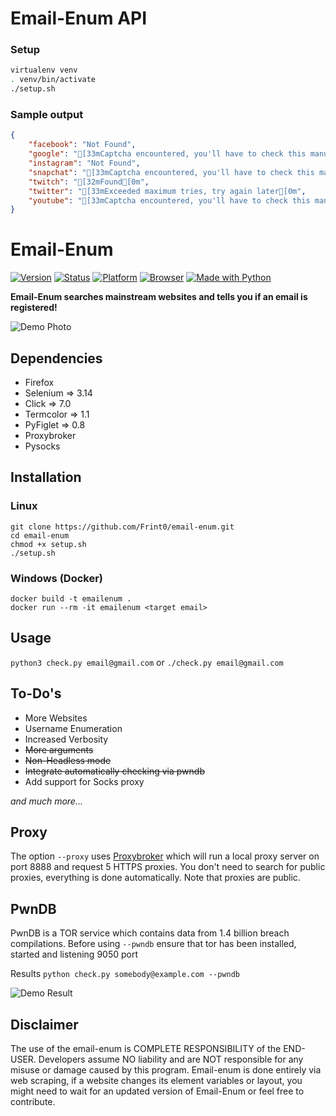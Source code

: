 # Email-Enum API

### Setup
```bash
virtualenv venv
. venv/bin/activate
./setup.sh
```
### Sample output
```json
{
    "facebook": "Not Found",
    "google": "[33mCaptcha encountered, you'll have to check this manually[0m",
    "instagram": "Not Found",
    "snapchat": "[33mCaptcha encountered, you'll have to check this manually[0m",
    "twitch": "[32mFound[0m",
    "twitter": "[33mExceeded maximum tries, try again later[0m",
    "youtube": "[33mCaptcha encountered, you'll have to check this manually[0m"
}
```

# Email-Enum
[![Version](https://img.shields.io/badge/Version-v1.2-brightgreen.svg)](https://shields.io/)
[![Status](https://img.shields.io/badge/Status-Stable-brightgreen.svg)](https://shields.io/)
[![Platform](https://img.shields.io/badge/Platform-Linux/Windows-lightgrey.svg)](https://shields.io/)
[![Browser](https://img.shields.io/badge/Browser-Firefox-brightgreen.svg)](https://shields.io/)
[![Made with Python](http://ForTheBadge.com/images/badges/made-with-python.svg)](https://www.python.org/)

**Email-Enum searches mainstream websites and tells you if an email is registered!**

![Demo Photo](https://raw.githubusercontent.com/Frint0/email-enum/master/demo.png)

## Dependencies
* Firefox
* Selenium => 3.14
* Click => 7.0
* Termcolor => 1.1
* PyFiglet => 0.8
* Proxybroker
* Pysocks

## Installation
### Linux

```
git clone https://github.com/Frint0/email-enum.git
cd email-enum
chmod +x setup.sh
./setup.sh
```

### Windows (Docker)

```
docker build -t emailenum .
docker run --rm -it emailenum <target email>
```

## Usage

`python3 check.py email@gmail.com` or `./check.py email@gmail.com`

## To-Do's

* More Websites
* Username Enumeration
* Increased Verbosity
* ~~More arguments~~
* ~~Non-Headless mode~~
* ~~Integrate automatically checking via pwndb~~
* Add support for Socks proxy

*and much more...*

## Proxy
The option `--proxy` uses [Proxybroker](https://github.com/constverum/ProxyBroker) which will run a local proxy server on port 8888 and request 5 HTTPS proxies. You don't need to search for public proxies, everything is done automatically. Note that proxies are public.

## PwnDB
PwnDB is a TOR service which contains
data from 1.4 billion breach compilations. Before using `--pwndb` ensure that tor has been 
installed, started and listening 9050 port

Results `python check.py somebody@example.com --pwndb`


![Demo Result](http://i.piccy.info/i9/5916bd8f70f9b152a41c4b6693de6e57/1556956944/257875/1315967/screen111.png)

## Disclaimer

The use of the email-enum is COMPLETE RESPONSIBILITY of the END-USER. Developers assume NO liability and are NOT responsible for any misuse or damage caused by this program.
Email-enum is done entirely via web scraping, if a website changes its element variables or layout, you might need to 
wait for an updated version of Email-Enum or feel free to contribute.
